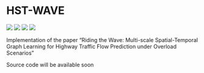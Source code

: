 # HST-WAVE

![](https://img.shields.io/badge/IJCAI-2025-blue)
![](https://img.shields.io/badge/python-3.8.19-orange)
![](https://img.shields.io/badge/pytorch-2.2.0-orange)
![](https://img.shields.io/badge/pytorchlightning-2.3.0-orange)

Implementation of the paper “Riding the Wave: Multi-scale Spatial-Temporal Graph Learning for Highway Traffic Flow Prediction under Overload Scenarios”
 
Source code will be available soon
